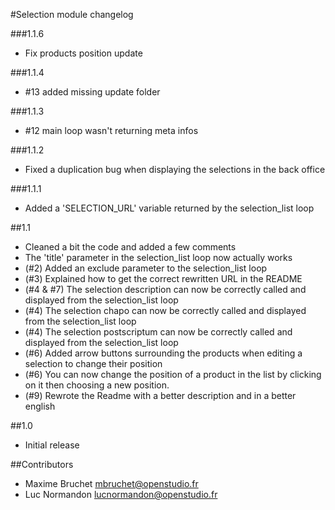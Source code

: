 #Selection module changelog


###1.1.6
 - Fix products position update

###1.1.4
 - #13 added missing update folder
 
###1.1.3
- #12 main loop wasn't returning meta infos

###1.1.2
 - Fixed a duplication bug when displaying the selections in the back office
 
###1.1.1
 - Added a 'SELECTION_URL' variable returned by the selection_list loop

##1.1

- Cleaned a bit the code and added a few comments
- The 'title' parameter in the selection_list loop now actually works
- (#2) Added an exclude parameter to the selection_list loop
- (#3) Explained how to get the correct rewritten URL in the README
- (#4 & #7) The selection description can now be correctly called and displayed from the selection_list loop
- (#4) The selection chapo can now be correctly called and displayed from the selection_list loop
- (#4) The selection postscriptum can now be correctly called and displayed from the selection_list loop
- (#6) Added arrow buttons surrounding the products when editing a selection to change their position
- (#6) You can now change the position of a product in the list by clicking on it then choosing a new position.
- (#9) Rewrote the Readme with a better description and in a better english

##1.0
- Initial release



##Contributors

- Maxime Bruchet  <mbruchet@openstudio.fr>
- Luc Normandon   <lucnormandon@openstudio.fr>
